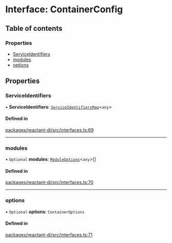 # Interface: ContainerConfig

## Table of contents

### Properties

- [ServiceIdentifiers](ContainerConfig.md#serviceidentifiers)
- [modules](ContainerConfig.md#modules)
- [options](ContainerConfig.md#options)

## Properties

### ServiceIdentifiers

• **ServiceIdentifiers**: [`ServiceIdentifiersMap`](../modules.md#serviceidentifiersmap)<`any`\>

#### Defined in

[packages/reactant-di/src/interfaces.ts:69](https://github.com/unadlib/reactant/blob/53894a85/packages/reactant-di/src/interfaces.ts#L69)

___

### modules

• `Optional` **modules**: [`ModuleOptions`](../modules.md#moduleoptions)<`any`\>[]

#### Defined in

[packages/reactant-di/src/interfaces.ts:70](https://github.com/unadlib/reactant/blob/53894a85/packages/reactant-di/src/interfaces.ts#L70)

___

### options

• `Optional` **options**: `ContainerOptions`

#### Defined in

[packages/reactant-di/src/interfaces.ts:71](https://github.com/unadlib/reactant/blob/53894a85/packages/reactant-di/src/interfaces.ts#L71)
